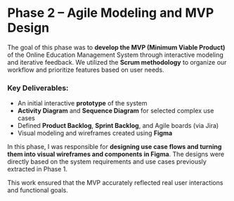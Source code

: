 # Phase 2 – Agile Modeling and MVP Design

The goal of this phase was to **develop the MVP (Minimum Viable Product)** of the Online Education Management System through interactive modeling and iterative feedback. We utilized the **Scrum methodology** to organize our workflow and prioritize features based on user needs.

### Key Deliverables:

- An initial interactive **prototype** of the system  
- **Activity Diagram** and **Sequence Diagram** for selected complex use cases  
- Defined **Product Backlog**, **Sprint Backlog**, and Agile boards (via Jira)  
- Visual modeling and wireframes created using **Figma**

In this phase, I was responsible for **designing use case flows and turning them into visual wireframes and components in Figma**. The designs were directly based on the system requirements and use cases previously extracted in Phase 1.

This work ensured that the MVP accurately reflected real user interactions and functional goals.
